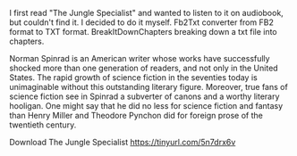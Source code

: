 I first read "The Jungle Specialist" and wanted to listen to it on audiobook, but couldn't find it. I decided to do it myself.
Fb2Txt converter from FB2 format to TXT format.
BreakItDownChapters breaking down a txt file into chapters.

Norman Spinrad is an American writer whose works have successfully shocked more than one generation of readers, and not only in the United States. The rapid growth of science fiction in the seventies today is unimaginable without this outstanding literary figure. Moreover, true fans of science fiction see in Spinrad a subverter of canons and a worthy literary hooligan. One might say that he did no less for science fiction and fantasy than Henry Miller and Theodore Pynchon did for foreign prose of the twentieth century.

Download The Jungle Specialist https://tinyurl.com/5n7drx6v
